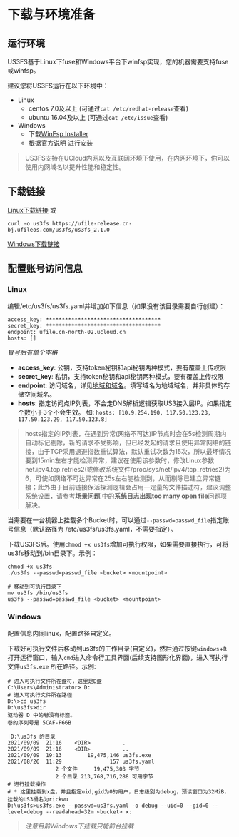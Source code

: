 # 下载与环境准备

## 运行环境

US3FS基于Linux下fuse和Windows平台下winfsp实现，您的机器需要支持fuse或winfsp。

建议您将US3FS运行在以下环境中：

* Linux
  * centos 7.0及以上 (可通过`cat /etc/redhat-release`查看)
  * ubuntu 16.04及以上 (可通过`cat /etc/issue`查看)
* Windows
  * 下载[WinFsp Installer](https://github.com/billziss-gh/winfsp/releases/download/v1.9/winfsp-1.9.21096.msi)
  * 根据[官方说明](http://www.secfs.net/winfsp/rel/) 进行安装

> US3FS支持在UCloud内网以及互联网环境下使用，在内网环境下，你可以使用内网域名以提升性能和稳定性。

## 下载链接

[Linux下载链接](https://ufile-release.cn-bj.ufileos.com/us3fs/us3fs_2.1.0) 或

```shell
curl -o us3fs https://ufile-release.cn-bj.ufileos.com/us3fs/us3fs_2.1.0
```

[Windows下载链接](https://ufile-release.cn-bj.ufileos.com/us3fs/us3fs.exe)

## 配置账号访问信息

### Linux

编辑/etc/us3fs/us3fs.yaml并增加如下信息（如果没有该目录需要自行创建）：

```
access_key: ************************************
secret_key: ************************************
endpoint: ufile.cn-north-02.ucloud.cn
hosts: []
```

*冒号后有单个空格*

* **access_key**: 公钥，支持token秘钥和api秘钥两种模式，要有覆盖上传权限
* **secret_key**: 私钥，支持token秘钥和api秘钥两种模式，要有覆盖上传权限
* **endpoint**: 访问域名，详见[地域和域名](https://docs.ucloud.cn/ufile/introduction/region)。填写域名为地域域名，并非具体的存储空间域名。
* **hosts**: 指定访问点IP列表，不会走DNS解析逻辑获取US3接入层IP。如果指定个数小于3个不会生效。 如: `hosts: [10.9.254.190, 117.50.123.23, 117.50.123.29, 117.50.123.8]`

> hosts指定的IP列表，在遇到异常(网络不可达)IP节点时会在5s检测周期内自动标记剔除，新的请求不受影响，但已经发起的请求且使用异常网络的链接，由于TCP采用退避指数重试算法，默认重试次数为15次，所以最坏情况要到15min左右才能检测异常，建议在使用该参数时，修改Linux参数net.ipv4.tcp.retries2(或修改系统文件/proc/sys/net/ipv4/tcp_retries2)为6，可使如网络不可达异常在25s左右能检测到，从而剔除已建立异常链接；此外由于目前链接保活探测逻辑会占用一定量的文件描述符，建议调整系统设置，请参考**场景问题** 中的**系统日志出现too many open file**问题项解决。

当需要在一台机器上挂载多个Bucket时，可以通过`--passwd=passwd_file`指定账号信息（默认路径为 /etc/us3fs/us3fs.yaml，不需要指定）。

下载US3FS后。使用`chmod +x us3fs`增加可执行权限，如果需要直接执行，可将us3fs移动到/bin目录下。示例：

```shell
chmod +x us3fs
./us3fs --passwd=passwd_file <bucket> <mountpoint>

# 移动到可执行目录下
mv us3fs /bin/us3fs
us3fs --passwd=passwd_file <bucket> <mountpoint>
```

### Windows

配置信息内同linux，配置路径自定义。

下载好可执行文件后移动到us3fs的工作目录(自定义)，然后通过按键`windows`+`R`打开运行窗口，输入`cmd`进入命令行工具界面(后续支持图形化界面)，进入可执行文件`us3fs.exe` 所在路径。示例:

```shell
# 进入可执行文件所在盘符，这里是D盘
C:\Users\Administrator> D:
# 进入可执行文件所在路径
D:\>cd us3fs
D:\us3fs>dir
驱动器 D 中的卷没有标签。
卷的序列号是 5CAF-F66B

 D:\us3fs 的目录
2021/09/09  21:16    <DIR>          .
2021/09/09  21:16    <DIR>          ..
2021/09/09  19:13        19,475,146 us3fs.exe
2021/08/26  11:29               157 us3fs.yaml
               2 个文件     19,475,303 字节
               2 个目录 213,768,716,288 可用字节
# 进行挂载操作
# * 这里挂载到x盘，并且指定uid,gid为0的用户，日志级别为debug，预读窗口为32MiB，挂载的US3桶名为rickwu
D:\us3fs>us3fs.exe --passwd=us3fs.yaml -o debug --uid=0 --gid=0 --level=debug --readahead=32m <bucket> x:

```

> *注意目前Windows下挂载只能前台挂载*


